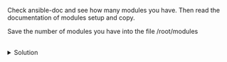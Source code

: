 Check ansible-doc and see how many modules you have. Then read the documentation of modules setup and copy.

Save the number of modules you have into the file /root/modules


<br>
<details>
<summary>Solution</summary>

Check ansible-doc help
```plain
ansible-doc --help
```{{exec}}

Check all the modules and store them in a file /root/modules
```plain
ansible-doc -l | wc -l
ansible-doc -l | wc -l > /root/modules
```{{exec}}

Read the documentation on setup module (may have to hit q to exit)
```plain
ansible-doc -s setup
```{{exec}}

Read the documentation on copy module (may have to hit q to exit)
```plain
ansible-doc -s copy
```{{exec}}

</details>